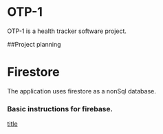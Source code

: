 # OTP-1
OTP-1 is a health tracker software project.

##Project planning

# Firestore
The application uses firestore as a nonSql database.
### Basic instructions for firebase.
[title](https://firebase.google.com/docs/firestore/quickstart#android)
